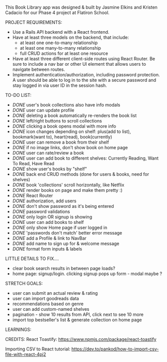 This Book Library app was designed & built by Jasmine Elkins and Kristen Cadacio for our Phase 4 project at Flatiron School.

PROJECT REQUIREMENTS:

- Use a Rails API backend with a React frontend.
- Have at least three models on the backend, that include:
  - at least one one-to-many relationship
  - at least one many-to-many relationship
  - full CRUD actions for at least one resource
- Have at least three different client-side routes using React Router. Be sure to include a nav bar or other UI element that allows users to navigate between routes.
- Implement authentication/authorization, including password protection. A user should be able to log in to the site with a secure password and stay logged in via user ID in the session hash.

TO-DO LIST:

- _DONE_ user's book collections also have info modals
- _DONE_ user can update profile
- _DONE_ deleting a book automatically re-renders the book list
- _DONE_ left/right buttons to scroll collections
- _DONE_ clicking a book opens modal with more info
- _DONE_ icon changes depending on shelf: plus(add to list), bookmark(want to), heart(read), book(currently)
- _DONE_ user can remove a book from their shelf
- _DONE_ if no image links, don't show book on home page
- _DONE_ user can rate/review a book
- _DONE_ user can add book to different shelves: Currently Reading, Want To Read, Have Read
- _DONE_ show user's books by "shelf"
- _DONE_ back end CRUD methods (done for users & books, need for shelves)
- _DONE_ book 'collections' scroll horizontally, like Netflix
- _DONE_ render books on page and make them pretty :)
- _DONE_ React Router
- _DONE_ authorization, add users
- _DONE_ don't show password as it's being entered
- _DONE_ password validations
- _DONE_ only login OR signup is showing
- _DONE_ user can add books to shelf
- _DONE_ only show Home page if user logged in
- _DONE_ 'passwords don't match' better error message
- _DONE_ add a Profile & link to NavBar
- _DONE_ add name to sign up for & welcome message
- _DONE_ format form inputs & labels

LITTLE DETAILS TO FIX....

- clear book search results in between page loads?
- home page: signup/login. clicking signup pops up form - modal maybe ?

STRETCH GOALS:

- user can submit an actual review & rating
- user can import goodreads data
- recommendations based on genre
- user can add custom-named shelves
- pagination - show 10 results from API, click next to see 10 more
- import top bestseller's list & generate collection on home page

LEARNINGS:

CREDITS:
React Toastify: https://www.npmjs.com/package/react-toastify

Importing CSV to React tutorial: https://dev.to/pankod/how-to-import-csv-file-with-react-4pj2
